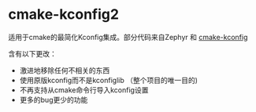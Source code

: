 # cmake-kconfig2

适用于cmake的最简化Kconfig集成。部分代码来自Zephyr 和 [cmake-kconfig](https://github.com/dlebed/cmake-kconfig/)

含有以下更改：
* 激进地移除任何不相关的东西
* 使用原版kconfig而不是kconfiglib （整个项目的唯一目的)
* 不再支持从cmake命令行导入kconfig设置
* 更多的bug更少的功能
